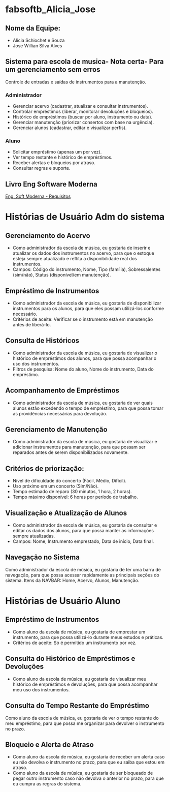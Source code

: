 # fabsoftb_Alicia_Jose

## Nome da Equipe:
- Alicia Schiochet e Souza
- Jose Willian Silva Alves 

## Sistema para escola de musica-  Nota certa- Para um gerenciamento sem erros
Controle de entradas e saídas de instrumentos para a manutenção. 

### Administrador
* Gerenciar acervo (cadastrar, atualizar e consultar instrumentos).
*  Controlar empréstimos (liberar, monitorar devoluções e bloqueios).
* Histórico de empréstimos (buscar por aluno, instrumento ou data).
* Gerenciar manutenção (priorizar consertos com base na urgência).
* Gerenciar alunos (cadastrar, editar e visualizar perfis).

### Aluno
* Solicitar empréstimo (apenas um por vez).
* Ver tempo restante e histórico de empréstimos.
* Receber alertas e bloqueios por atraso.
* Consultar regras e suporte.

## Livro Eng Software Moderna
[Eng. Soft Moderna - Requisitos](https://engsoftmoderna.info/cap3.html)

# Histórias de Usuário Adm do sistema

## Gerenciamento do Acervo
- Como administrador da escola de música, eu gostaria de inserir e atualizar os dados dos instrumentos no acervo, para que o estoque esteja sempre atualizado e reflita a disponibilidade real dos instrumentos.
- Campos: Código do instrumento, Nome, Tipo (família), Sobressalentes (sim/não), Status (disponível/em manutenção).


## Empréstimo de Instrumentos
- Como administrador da escola de música, eu gostaria de disponibilizar instrumentos para os alunos, para que eles possam utilizá-los conforme necessário.
- Critérios de aceite: Verificar se o instrumento está em manutenção antes de liberá-lo.

## Consulta de Históricos
- Como administrador da escola de música, eu gostaria de visualizar o histórico de empréstimos dos alunos, para que possa acompanhar o uso dos instrumentos.
- Filtros de pesquisa: Nome do aluno, Nome do instrumento, Data do empréstimo.

## Acompanhamento de Empréstimos
- Como administrador da escola de música, eu gostaria de ver quais alunos estão excedendo o tempo de empréstimo, para que possa tomar as providências necessárias para devolução.

## Gerenciamento de Manutenção
- Como administrador da escola de música, eu gostaria de visualizar e adicionar instrumentos para manutenção, para que possam ser reparados antes de serem disponibilizados novamente.

## Critérios de priorização:
- Nível de dificuldade do concerto (Fácil, Médio, Difícil).
- Uso próximo em um concerto (Sim/Não).
- Tempo estimado de reparo (30 minutos, 1 hora, 2 horas).
- Tempo máximo disponível: 6 horas por período de trabalho.

## Visualização e Atualização de Alunos
- Como administrador da escola de música, eu gostaria de consultar e editar os dados dos alunos, para que possa manter as informações sempre atualizadas.
- Campos: Nome, Instrumento emprestado, Data de início, Data final.

## Navegação no Sistema
Como administrador da escola de música, eu gostaria de ter uma barra de navegação, para que possa acessar rapidamente as principais seções do sistema.
Itens da NAVBAR: Home, Acervo, Alunos, Manutenção.

# Histórias de Usuário Aluno

## Empréstimo de Instrumentos
- Como aluno da escola de música, eu gostaria de emprestar um instrumento, para que possa utilizá-lo durante meus estudos e práticas.
- Critérios de aceite: Só é permitido um instrumento por vez.

## Consulta do Histórico de Empréstimos e Devoluções
- Como aluno da escola de música, eu gostaria de visualizar meu histórico de empréstimos e devoluções, para que possa acompanhar meu uso dos instrumentos.

## Consulta do Tempo Restante do Empréstimo
Como aluno da escola de música, eu gostaria de ver o tempo restante do meu empréstimo, para que possa me organizar para devolver o instrumento no prazo.

## Bloqueio e Alerta de Atraso
- Como aluno da escola de música, eu gostaria de receber um alerta caso eu não devolva o instrumento no prazo, para que eu saiba que estou em atraso.
- Como aluno da escola de música, eu gostaria de ser bloqueado de pegar outro instrumento caso não devolva o anterior no prazo, para que eu cumpra as regras do sistema.
